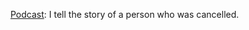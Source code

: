 <a href="http://scripting.com/2020/07/08/cancelCulture.m4a">Podcast</a>: I tell the story of a person who was cancelled.
